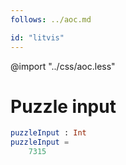 ```yaml
---
follows: ../aoc.md

id: "litvis"
---
```


@import "../css/aoc.less"

# Puzzle input

```elm {l=hidden r}
puzzleInput : Int
puzzleInput =
    7315
```
